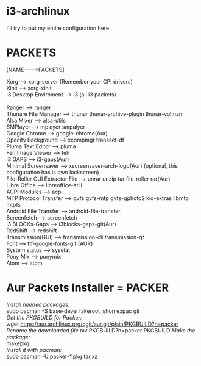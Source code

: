 # i3-archlinux

I'll try to put my entire configuration here.

# PACKETS
[NAME--->PACKETS]

Xorg --> xorg-server (Remember your CPI drivers)<br>
Xinit --> xorg-xinit <br> 
i3 Desktop Enviroment --> i3 (all i3 packets) <br>
<br>
Ranger --> ranger <br>
Thunare File Manager --> thunar thunar-archive-plugin thunar-volman <br>
Alsa Mixer --> alsa-utils <br>
SMPlayer --> mplayer smpalyer <br>
Google Chrome --> google-chrome(Aur) <br>
Opacity Background --> xcompmgr transset-df <br>
Pluma Text Editor --> pluma <br>
Feh Image Viewer --> feh <br>
i3 GAPS --> i3-gaps(Aur) <br>
Minimal Screensaver --> xscreensaver-arch-logo(Aur) (optional, this configuration has is own lockscreen)<br>
File-Roller GUI Extractor File --> unrar unzip tar file-roller rar(Aur) <br>
Libre Office --> libreoffice-still <br>
ACPI Modules --> acpi <br>
MTP Protocol Transfer --> gvfs gvfs-mtp gvfs-gphoto2 kio-extras libmtp mtpfs <br>
Android File Transfer --> android-file-transfer <br>
Screenfetch --> screenfetch <br>
i3 BLOCKs-Gaps --> i3blocks-gaps-git(Aur) <br>
RedShift --> redshift <br>
Transmission(GUI) --> transmission-cli transmission-qt <br>
Font --> ttf-google-fonts-git (AUR) <br>
System status --> sysstat <br>
Pony Mix --> ponymix <br>
Atom --> atom <br>

# Aur Packets Installer = PACKER
<i>Install needed packages:</i> <br>
sudo pacman -S base-devel fakeroot jshon expac git <br>
<i>Get the PKGBUILD for Packer: </i> <br>
wget https://aur.archlinux.org/cgit/aur.git/plain/PKGBUILD?h=packer <br>
<i>Rename the downloaded file</i>
mv PKGBUILD\?h\=packer PKGBUILD
<i>Make the package: </i><br>
makepkg <br>
<i>Install it with pacman:</i> <br>
sudo pacman -U packer-*.pkg.tar.xz <br>

 
